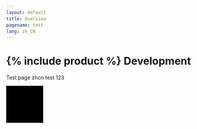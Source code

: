 ```yaml
---
layout: default
title: Overview
pagename: test
lang: zh_CN
---
```


# {% include product %} Development

Test page zhcn test 123

![test](./images/color.png)
